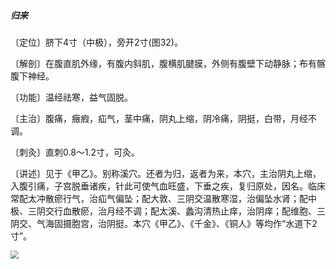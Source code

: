 ##### 归来

〔定位〕脐下4寸（中极），旁开2寸(图32)。

〔解剖〕在腹直肌外缘，有腹内斜肌，腹横肌腱膜，外侧有腹壁下动静脉；布有髂腹下神经。

〔功能〕温经祛寒，益气固脱。

〔主治〕腹痛，癥瘕，疝气，茎中痛，阴丸上缩，阴冷痛，阴挺，白带，月经不调。

〔刺灸〕直刺0.8〜1.2寸，可灸。

〔讲述〕见于《甲乙》。别称溪穴。还者为归，返者为来，本穴，主治阴丸上缩，入腹引痛，子宫脱垂诸疾，针此可使气血旺盛，下垂之疾，复归原处，因名。临床常配太冲散瘀行气，治疝气偏坠；配大敦、三阴交温散寒湿，治偏坠水肾；配中极、三阴交行血散瘀，治月经不调；配太溪、蠡沟清热止痒，治阴痒；配维胞、三阴交、气海固摄胞宫，治阴挺。本穴《甲乙》、《千金》、《铜人》等均作“水道下2寸”。

<img src="./img/图32.jpg" style="zoom:80%;" />
